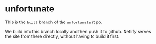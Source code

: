 # unfortunate

This is the `built` branch of the `unfortunate` repo.

We build into this branch locally and then push it to github.
Netlify serves the site from there directly, without having to build it first.

